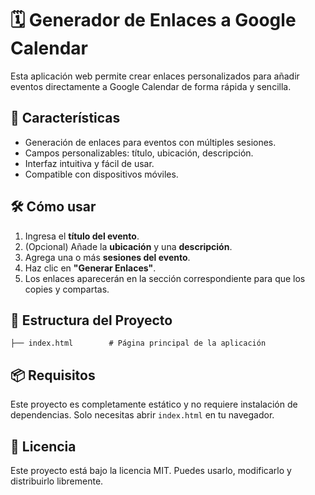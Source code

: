 # 🗓️ Generador de Enlaces a Google Calendar

Esta aplicación web permite crear enlaces personalizados para añadir eventos directamente a Google Calendar de forma rápida y sencilla.

## 🚀 Características

- Generación de enlaces para eventos con múltiples sesiones.
- Campos personalizables: título, ubicación, descripción.
- Interfaz intuitiva y fácil de usar.
- Compatible con dispositivos móviles.

## 🛠️ Cómo usar

1. Ingresa el **título del evento**.
2. (Opcional) Añade la **ubicación** y una **descripción**.
3. Agrega una o más **sesiones del evento**.
4. Haz clic en **"Generar Enlaces"**.
5. Los enlaces aparecerán en la sección correspondiente para que los copies y compartas.

## 📁 Estructura del Proyecto

```
├── index.html        # Página principal de la aplicación
```

## 📦 Requisitos

Este proyecto es completamente estático y no requiere instalación de dependencias. Solo necesitas abrir `index.html` en tu navegador.

## 📄 Licencia

Este proyecto está bajo la licencia MIT. Puedes usarlo, modificarlo y distribuirlo libremente.
